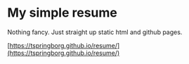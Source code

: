 # My simple resume

Nothing fancy. Just straight up static html and github pages.

[https://tspringborg.github.io/resume/](https://tspringborg.github.io/resume/)